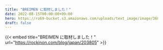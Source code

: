 ```yaml
---
title: "BREIMEN に取材しました！"
date: 2022-08-15T00:00:00+09:00
hero: https://ro69-bucket.s3.amazonaws.com/uploads/text_image/image/368960/width:750/resize_image.jpg
draft: false
---
```


{{< embed title="BREIMEN に取材しました！" url="https://rockinon.com/blog/japan/203805" >}}
